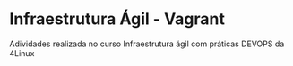 # Infraestrutura Ágil - Vagrant

Adividades realizada no curso Infraestrutura ágil com práticas DEVOPS da 4Linux 
